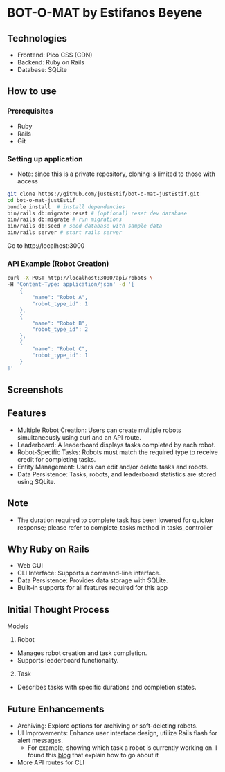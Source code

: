 # BOT-O-MAT by Estifanos Beyene

## Technologies

- Frontend: Pico CSS (CDN)
- Backend: Ruby on Rails
- Database: SQLite

## How to use

### Prerequisites

- Ruby
- Rails
- Git

### Setting up application

- Note: since this is a private repository, cloning is limited to those with
  access

```bash
git clone https://github.com/justEstif/bot-o-mat-justEstif.git
cd bot-o-mat-justEstif
bundle install  # install dependencies
bin/rails db:migrate:reset # (optional) reset dev database
bin/rails db:migrate # run migrations
bin/rails db:seed # seed database with sample data
bin/rails server # start rails server
```

Go to http://localhost:3000

### API Example (Robot Creation)

```bash
curl -X POST http://localhost:3000/api/robots \
-H 'Content-Type: application/json' -d '[
    {
        "name": "Robot A",
        "robot_type_id": 1
    },
    {
        "name": "Robot B",
        "robot_type_id": 2
    },
    {
        "name": "Robot C",
        "robot_type_id": 1
    }
]'
```

## Screenshots

## Features

- Multiple Robot Creation: Users can create multiple robots simultaneously using
  curl and an API route.
- Leaderboard: A leaderboard displays tasks completed by each robot.
- Robot-Specific Tasks: Robots must match the required type to receive credit
  for completing tasks.
- Entity Management: Users can edit and/or delete tasks and robots.
- Data Persistence: Tasks, robots, and leaderboard statistics are stored using
  SQLite.

## Note

- The duration required to complete task has been lowered for quicker response;
  please refer to complete_tasks method in tasks_controller

## Why Ruby on Rails

- Web GUI
- CLI Interface: Supports a command-line interface.
- Data Persistence: Provides data storage with SQLite.
- Built-in supports for all features required for this app

## Initial Thought Process

Models

1. Robot

- Manages robot creation and task completion.
- Supports leaderboard functionality.

2. Task

- Describes tasks with specific durations and completion states.

## Future Enhancements

- Archiving: Explore options for archiving or soft-deleting robots.
- UI Improvements: Enhance user interface design, utilize Rails flash for alert
  messages.
  - For example, showing which task a robot is currently working on. I found
    this [blog](https://www.hotrails.dev/turbo-rails/flash-messages-hotwire)
    that explain how to go about it
- More API routes for CLI
